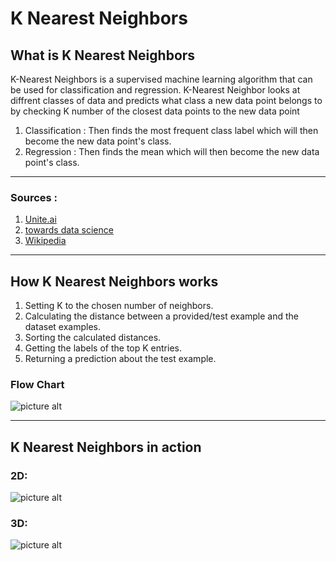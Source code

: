 # K Nearest Neighbors

## What is K Nearest Neighbors
K-Nearest Neighbors is a supervised machine learning algorithm that can be used for classification and regression. K-Nearest Neighbor looks at diffrent classes of data and predicts what class a new data point belongs to by checking K number of the closest data points to the new data point 

1. Classification : Then finds the most frequent class label which will then become the new data point's class.
2. Regression : Then finds the mean which will then become the new data point's class.

- - - - 
### Sources :
1. [Unite.ai](https://www.unite.ai/what-is-k-nearest-neighbors/)
2. [towards data science](https://towardsdatascience.com/a-simple-introduction-to-k-nearest-neighbors-algorithm-b3519ed98e)
3. [Wikipedia](https://en.wikipedia.org/wiki/K-nearest_neighbors_algorithm)
- - - -
## How K Nearest Neighbors works
1. Setting K to the chosen number of neighbors.
2. Calculating the distance between a provided/test example and the dataset examples.
3. Sorting the calculated distances.
4. Getting the labels of the top K entries.
5. Returning a prediction about the test example.

### Flow Chart
![picture alt](https://gyazo.com/2ccc1a24b8bc2fe51f6b19e9c780b834.png "Flow Chart")
- - - -
## K Nearest Neighbors in action
### 2D:
![picture alt](https://i.gyazo.com/74dbc131b931881726322a748eb834a1.png " K Nearest Neighbors in 2D")
### 3D:
![picture alt](https://i.gyazo.com/a386f313344695b4db75189dad4f9375.png " K Nearest Neighbors in 3D")
